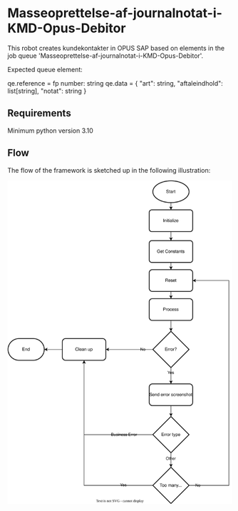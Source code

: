 # Masseoprettelse-af-journalnotat-i-KMD-Opus-Debitor

This robot creates kundekontakter in OPUS SAP based on elements in the job queue 'Masseoprettelse-af-journalnotat-i-KMD-Opus-Debitor'.

Expected queue element:

qe.reference = fp number: string
qe.data = {
    "art": string,
    "aftaleindhold": list[string],
    "notat": string
}

## Requirements
Minimum python version 3.10

## Flow

The flow of the framework is sketched up in the following illustration:

![Flow diagram](Robot-Framework.svg)
